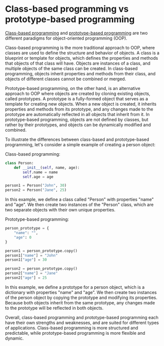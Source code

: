 # Class-based programming vs prototype-based programming

[Class-based programming](https://en.wikipedia.org/wiki/Class-based_programming) and [prototype-based programming](https://en.wikipedia.org/wiki/Prototype-based_programming) are two different paradigms for object-oriented programming (OOP).

Class-based programming is the more traditional approach to OOP, where classes are used to define the structure and behavior of objects. A class is a blueprint or template for objects, which defines the properties and methods that objects of that class will have. Objects are instances of a class, and multiple objects of the same class can be created. In class-based programming, objects inherit properties and methods from their class, and objects of different classes cannot be combined or merged.

Prototype-based programming, on the other hand, is an alternative approach to OOP where objects are created by cloning existing objects, called prototypes. A prototype is a fully-formed object that serves as a template for creating new objects. When a new object is created, it inherits properties and methods from its prototype, and any changes made to the prototype are automatically reflected in all objects that inherit from it. In prototype-based programming, objects are not defined by classes, but rather by their prototypes, and objects can be dynamically modified and combined.

To illustrate the differences between class-based and prototype-based programming, let's consider a simple example of creating a person object:

Class-based programming:

```python
class Person:
    def __init__(self, name, age):
        self.name = name
        self.age = age

person1 = Person("John", 30)
person2 = Person("Jane", 25)
```

In this example, we define a class called "Person" with properties "name" and "age". We then create two instances of the "Person" class, which are two separate objects with their own unique properties.

Prototype-based programming:

```python
person_prototype = {
    "name": "",
    "age": 0
}

person1 = person_prototype.copy()
person1["name"] = "John"
person1["age"] = 30

person2 = person_prototype.copy()
person2["name"] = "Jane"
person2["age"] = 25
```

In this example, we define a prototype for a person object, which is a dictionary with properties "name" and "age". We then create two instances of the person object by copying the prototype and modifying its properties. Because both objects inherit from the same prototype, any changes made to the prototype will be reflected in both objects.

Overall, class-based programming and prototype-based programming each have their own strengths and weaknesses, and are suited for different types of applications. Class-based programming is more structured and predictable, while prototype-based programming is more flexible and dynamic.
